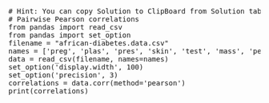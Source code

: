 <pre class="file" data-target="clipboard">
# Hint: You can copy Solution to ClipBoard from Solution tab in Step 7
# Pairwise Pearson correlations
from pandas import read_csv
from pandas import set_option
filename = "african-diabetes.data.csv"
names = ['preg', 'plas', 'pres', 'skin', 'test', 'mass', 'pedi', 'age', 'class']
data = read_csv(filename, names=names)
set_option('display.width', 100)
set_option('precision', 3)
correlations = data.corr(method='pearson')
print(correlations)

</pre>

